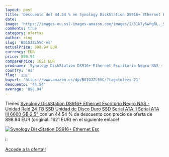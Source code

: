 ```yaml
---
layout: post
title: 'Descuento del 44.54 % en Synology DiskStation DS916+ Ethernet Esc'
date: 
image: 'https://images-eu.ssl-images-amazon.com/images/I/31k7y5whgRL._SL200_.jpg'
comments: true
category: ofertas
author: ring
slug: 'B01GJZL5VC-es'
actualPrice: 898.94 EUR
currency: EUR
price: 898.94
comparePrice: 1621 EUR
prodname: 'Synology DiskStation DS916+ Ethernet Escritorio Negro NAS - Unidad Raid  24 TB  SSD  Unidad de Disco Duro  SSD  Serial ATA II Serial ATA III  6000 GB  2.5" '
country: 'es'
flag: '🇪🇸'
buyurl: 'https://www.amazon.es/dp/B01GJZL5VC/?tag=tolees-21'
descuento: '44.54'
average: '898.94'
---
```


Tienes [Synology DiskStation DS916+ Ethernet Escritorio Negro NAS - Unidad Raid  24 TB  SSD  Unidad de Disco Duro  SSD  Serial ATA II Serial ATA III  6000 GB  2.5" ](https://www.amazon.es/dp/B01GJZL5VC/?tag=tolees-21) con un 44.54 % de descuento con precio de oferta de 898.94 EUR (original: 1621 EUR) en el siguiente enlace!

[![Synology DiskStation DS916+ Ethernet Esc](https://images-eu.ssl-images-amazon.com/images/I/31k7y5whgRL._SL200_.jpg)](https://www.amazon.es/dp/B01GJZL5VC/?tag=tolees-21)

ℹ️:


[Accede a la oferta!!](https://www.amazon.es/dp/B01GJZL5VC/?tag=tolees-21)
